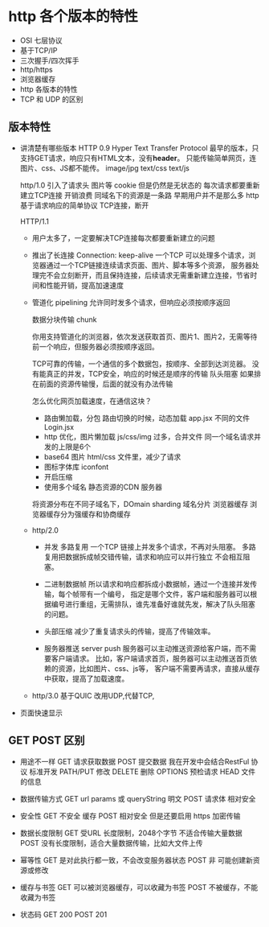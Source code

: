 # http 各个版本的特性

- OSI 七层协议
- 基于TCP/IP
- 三次握手/四次挥手
- http/https
- 浏览器缓存
- http 各版本的特性
- TCP 和 UDP 的区别

## 版本特性
- 讲清楚有哪些版本
    HTTP 0.9
    Hyper Text Transfer Protocol 
    最早的版本，只支持GET请求，响应只有HTML文本，没有**header**。
    只能传输简单网页，连图片、css、JS都不能传。
    image/jpg text/css text/js

    http/1.0
    引入了请求头
    图片等
    cookie 但是仍然是无状态的
    每次请求都要重新建立TCP连接
        开销浪费 同域名下的资源是一条路
        早期用户并不是那么多
        http 基于请求响应的简单协议 TCP连接，断开

    HTTP/1.1

    - 用户太多了，一定要解决TCP连接每次都要重新建立的问题
    - 推出了长连接
        Connection: keep-alive
        一个TCP 可以处理多个请求，浏览器通过一个TCP链接连续请求页面、图片、脚本等多个资源，
        服务器处理完不会立刻断开，而且保持连接，后续请求无需重新建立连接，节省时间和性能开销，提高加速速度
    
    - 管道化 pipelining
        允许同时发多个请求，但响应必须按顺序返回

        数据分块传输 chunk

        你用支持管道化的浏览器，依次发送获取首页、图片1、图片2，无需等待前一个响应，但服务器必须按顺序返回。

        TCP可靠的传输，一个通信的多个数据包，按顺序、全部到达浏览器。
        没有能真正的并发，TCP安全，响应的时候还是顺序的传输
        队头阻塞 如果排在前面的资源传输慢，后面的就没有办法传输

        怎么优化网页加载速度，在通信这块？

        - 路由懒加载，分包
            路由切换的时候，动态加载
            app.jsx 不同的文件
            Login.jsx 
        - http 优化，图片懒加载
            js/css/img 过多，合并文件
            同一个域名请求并发的上限是6个
        - base64 图片 html/css 文件里，减少了请求
        - 图标字体库 iconfont
        - 开启压缩
        - 使用多个域名  静态资源的CDN 服务器

        将资源分布在不同子域名下，DOmain sharding 域名分片
        浏览器缓存
        浏览器缓存分为强缓存和协商缓存

    - http/2.0
        - 并发 多路复用
            一个TCP 链接上并发多个请求，不再对头阻塞。
            多路复用把数据拆成帧交错传输，请求和响应可以并行独立
            不会相互阻塞。
        - 二进制数据帧
            所以请求和响应都拆成小数据帧，通过一个连接并发传输，每个帧带有一个编号，
            指定是哪个文件，客户端和服务器可以根据编号进行重组，无需排队，谁先准备好谁就先发，解决了队头阻塞的问题。

        - 头部压缩
            减少了重复请求头的传输，提高了传输效率。

        - 服务器推送 server push 
            服务器可以主动推送资源给客户端，而不需要客户端请求。
            比如，客户端请求首页，服务器可以主动推送首页依赖的资源，比如图片、css、js等，
            客户端不需要再请求，直接从缓存中获取，提高了加载速度。
    - http/3.0 
        基于QUIC 改用UDP,代替TCP,
- 页面快速显示

## GET POST 区别
- 用途不一样
    GET 请求获取数据
    POST 提交数据
    我在开发中会结合RestFul 协议 标准开发
    PATH/PUT 修改 DELETE 删除
    OPTIONS 预检请求 HEAD 文件的信息

- 数据传输方式
    GET url params 或 queryString 明文
    POST 请求体 相对安全

- 安全性
    GET 不安全 缓存
    POST 相对安全 但是还要启用 https 加密传输

- 数据长度限制
    GET 受URL 长度限制，2048个字节 不适合传输大量数据
    POST 没有长度限制，适合大量数据传输，比如大文件上传

- 幂等性
    GET 是对此执行都一致，不会改变服务器状态
    POST 非 可能创建新资源或修改

- 缓存与书签
    GET 可以被浏览器缓存，可以收藏为书签
    POST 不被缓存，不能收藏为书签

- 状态码
    GET 200
    POST 201